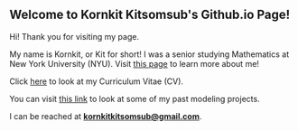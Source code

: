 ## Welcome to Kornkit Kitsomsub's Github.io Page!

Hi! Thank you for visiting my page. 

My name is Kornkit, or Kit for short! I was a senior studying Mathematics at New York University (NYU). 
Visit [this page](https://kkitsomsub.github.io/about) to learn more about me!

Click [here](https://drive.google.com/file/d/15pCXuuXyVsKYQDZ37r2uZbvuvj40JtVQ/view?usp=sharing) to look at my Curriculum Vitae (CV).

You can visit [this link](kkitsomsub.github.io/projects) to look at some of my past modeling projects.

I can be reached at **kornkitkitsomsub@gmail.com**.








